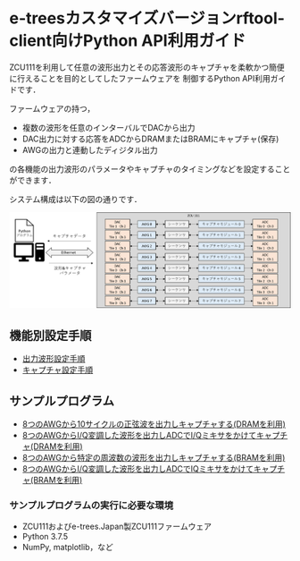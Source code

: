 # e-treesカスタマイズバージョンrftool-client向けPython API利用ガイド

ZCU111を利用して任意の波形出力とその応答波形のキャプチャを柔軟かつ簡便に行えることを目的としてしたファームウェアを
制御するPython API利用ガイドです．

ファームウェアの持つ，

- 複数の波形を任意のインターバルでDACから出力
- DAC出力に対する応答をADCからDRAMまたはBRAMにキャプチャ(保存)
- AWGの出力と連動したディジタル出力

の各機能の出力波形のパラメータやキャプチャのタイミングなどを設定することができます．

システム構成は以下の図の通りです．

![システムオーバービュー](images/zcu111_system_overview.png)

## 機能別設定手順

- [出力波形設定手順](awg-ja.md) 
- [キャプチャ設定手順](capture-ja.md) 

## サンプルプログラム

- [8つのAWGから10サイクルの正弦波を出力しキャプチャする(DRAMを利用)](awg-x8-send_recv-ja.md)
- [8つのAWGからI/Q変調した波形を出力しADCでI/Qミキサをかけてキャプチャ(DRAMを利用)](awg-x8-with-iq-dram-ja.md)
- [8つのAWGから特定の周波数の波形を出力しキャプチャする(BRAMを利用)](awg-x8-bram-ja.md)
- [8つのAWGからI/Q変調した波形を出力しADCでIQミキサをかけてキャプチャ(BRAMを利用)](awg-x8-with-iq-bram-ja.md)

### サンプルプログラムの実行に必要な環境

- ZCU111およびe-trees.Japan製ZCU111ファームウェア
- Python 3.7.5
- NumPy, matplotlib，など

